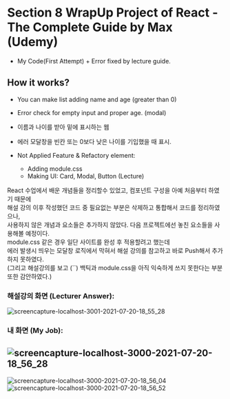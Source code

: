 # Section 8 WrapUp Project of React - The Complete Guide by Max (Udemy)
* My Code(First Attempt) + Error fixed by lecture guide.

## How it works?
* You can make list adding name and age (greater than 0)
* Error check for empty input and proper age. (modal)
* 이름과 나이를 받아 밑에 표시하는 웹
* 에러 모달창을 빈칸 또는 0보다 낮은 나이를 기입했을 때 표시.

* Not Applied Feature & Refactory element: 
  * Adding module.css
  * Making UI: Card, Modal, Button (Lecture)
 
React 수업에서 배운 개념들을 정리할수 있었고, 컴포넌트 구성을 아예 처음부터 하였기 때문에  
해설 강의 이후 작성했던 코드 중 필요없는 부분은 삭제하고 통합해서 코드를 정리하였으나,  
사용하지 않은 개념과 요소들은 추가하지 않았다. 다음 프로젝트에선 놓친 요소들을 사용해볼 예정이다.  
module.css 같은 경우 일단 사이트를 완성 후 적용할려고 했는데  
에러 발생시 띄우는 모달창 로직에서 막혀서 해설 강의를 참고하고 바로 Push해서 추가하지 못하였다.  
(그리고 해설강의를 보고 (``) 백틱과 module.css을 아직 익숙하게 쓰지 못한다는 부분 또한 감안하였다.)

### 해설강의 화면 (Lecturer Answer):
![screencapture-localhost-3001-2021-07-20-18_55_28](https://user-images.githubusercontent.com/17328659/126304247-8b49c4cb-49a6-4f4a-978c-6e170c01b0da.png)

### 내 화면 (My Job):
![screencapture-localhost-3000-2021-07-20-18_56_28](https://user-images.githubusercontent.com/17328659/126304534-c9e28a95-45a2-45a3-91fa-037c9b07b32c.png)
------------------
![screencapture-localhost-3000-2021-07-20-18_56_04](https://user-images.githubusercontent.com/17328659/126304525-4f4b6104-a669-49ae-9495-eac65a1a5604.png)
![screencapture-localhost-3000-2021-07-20-18_56_52](https://user-images.githubusercontent.com/17328659/126304530-7418db5e-2063-4817-8542-7c08b9cd4d28.png)
